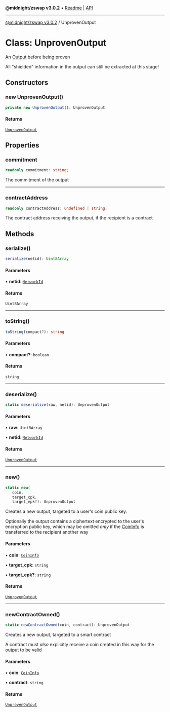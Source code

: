 **@midnight/zswap v3.0.2** • [Readme](../README.md) \| [API](../globals.md)

***

[@midnight/zswap v3.0.2](../README.md) / UnprovenOutput

# Class: UnprovenOutput

An [Output](Output.md) before being proven

All "shielded" information in the output can still be extracted at this
stage!

## Constructors

### new UnprovenOutput()

```ts
private new UnprovenOutput(): UnprovenOutput
```

#### Returns

[`UnprovenOutput`](UnprovenOutput.md)

## Properties

### commitment

```ts
readonly commitment: string;
```

The commitment of the output

***

### contractAddress

```ts
readonly contractAddress: undefined | string;
```

The contract address receiving the output, if the recipient is a contract

## Methods

### serialize()

```ts
serialize(netid): Uint8Array
```

#### Parameters

• **netid**: [`NetworkId`](../enumerations/NetworkId.md)

#### Returns

`Uint8Array`

***

### toString()

```ts
toString(compact?): string
```

#### Parameters

• **compact?**: `boolean`

#### Returns

`string`

***

### deserialize()

```ts
static deserialize(raw, netid): UnprovenOutput
```

#### Parameters

• **raw**: `Uint8Array`

• **netid**: [`NetworkId`](../enumerations/NetworkId.md)

#### Returns

[`UnprovenOutput`](UnprovenOutput.md)

***

### new()

```ts
static new(
   coin, 
   target_cpk, 
   target_epk?): UnprovenOutput
```

Creates a new output, targeted to a user's coin public key.

Optionally the output contains a ciphertext encrypted to the user's
encryption public key, which may be omitted *only* if the [CoinInfo](../type-aliases/CoinInfo.md)
is transferred to the recipient another way

#### Parameters

• **coin**: [`CoinInfo`](../type-aliases/CoinInfo.md)

• **target\_cpk**: `string`

• **target\_epk?**: `string`

#### Returns

[`UnprovenOutput`](UnprovenOutput.md)

***

### newContractOwned()

```ts
static newContractOwned(coin, contract): UnprovenOutput
```

Creates a new output, targeted to a smart contract

A contract must *also* explicitly receive a coin created in this way for
the output to be valid

#### Parameters

• **coin**: [`CoinInfo`](../type-aliases/CoinInfo.md)

• **contract**: `string`

#### Returns

[`UnprovenOutput`](UnprovenOutput.md)

